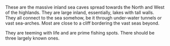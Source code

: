 These are the massive inland sea caves spread towards the North and West of the highlands. They are large inland, essentially, lakes with tall walls. They all connect to the sea somehow, be it through under-water tunnels or vast sea-arches. Most are close to a cliff bordering the vast seas beyond. 

They are teeming with life and are prime fishing spots. There should be three largely known ones. 